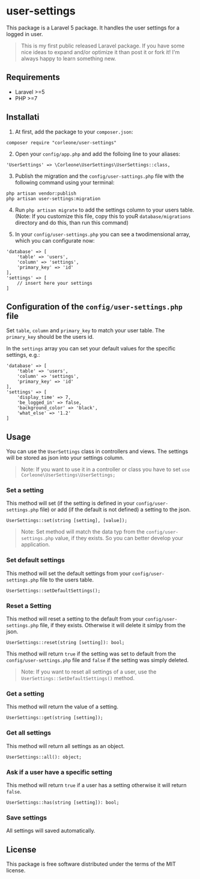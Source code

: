 # user-settings

This package is a Laravel 5 package. It handles the user settings for a logged in user.

> This is my first public released Laravel package. If you have some nice ideas to expand and/or optimize it than post it or fork it!
> I'm always happy to learn something new.

## Requirements

  - Laravel >=5
  - PHP >=7

## Installati
1. At first, add the package to your `composer.json`:
```
composer require "corleone/user-settings"
```
2. Open your `config/app.php` and add the folloing line to your aliases:
```
'UserSettings' => \Corleone\UserSettings\UserSettings::class,
```
3. Publish the migration and the `config/user-sattings.php` file with the following command using your terminal:
```
php artisan vendor:publish
php artisan user-settings:migration
```

4. Run `php artisan migrate` to add the settings column to your users table. (Note: If you customize this file, copy this to youR `database/migrations` directory and do this, than run this command)

5. In your `config/user-settings.php` you can see a twodimensional array, which you can configurate now:
```
'database' => [
    'table' => 'users',
    'column' => 'settings',
    'primary_key' => 'id'
],
'settings' => [
    // insert here your settings
]
```

## Configuration of the `config/user-settings.php` file

Set `table`, `column` and `primary_key` to match your user table. The `primary_key` should be the users id.

In the `settings` array you can set your default values for the specific settings, e.g.:
```
'database' => [
    'table' => 'users',
    'column' => 'settings',
    'primary_key' => 'id'
],
'settings' => [
    'display_time' => 7,
    'be_logged_in' => false,
    'background_color' => 'black',
    'what_else' => '1.2'
]
```

## Usage

You can use the `UserSettings` class in controllers and views. The settings will be stored as json into your settings column.
> Note: If you want to use it in a controller or class you have to set 
> `use Corleone\UserSettings\UserSettings;`

### Set a setting
This method will set (if the setting is defined in your `config/user-settings.php` file) or add (if the default is not defined) a setting to the json.
```
UserSettings::set(string [setting], [value]);
```
> Note: Set method will match the data typ from the `config/user-settings.php` value, if they exists. So you can better develop your application.

### Set default settings
This method will set the default settings from your `config/user-settings.php` file to the users table.
```
UserSettings::setDefaultSettings();
```

### Reset a Setting
This method will reset a setting to the default from your `config/user-settings.php` file, if they exists. Otherwise it will delete it simlpy from the json.
```
UserSettings::reset(string [setting]): bool;
```
This method will return `true` if the setting was set to default from the `config/user-settings.php` file and `false` if the setting was simply deleted.

> Note: If you want to reset all settings of a user, use the `UserSettings::SetDefaultSettings()` method.

### Get a setting
This method will return the value of a setting.
```
UserSettings::get(string [setting]);
```

### Get all settings
This method will return all settings as an object.
```
UserSettings::all(): object;
```

### Ask if a user have a specific setting
This method will return `true` if a user has a setting otherwise it will return `false`.
```
UserSettings::has(string [setting]): bool;
```

### Save settings
All settings will saved automatically.

## License
This package is free software distributed under the terms of the MIT license.

